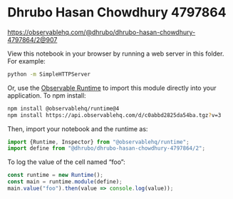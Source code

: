 # Dhrubo Hasan Chowdhury 4797864

https://observablehq.com/@dhrubo/dhrubo-hasan-chowdhury-4797864/2@907

View this notebook in your browser by running a web server in this folder. For
example:

~~~sh
python -m SimpleHTTPServer
~~~

Or, use the [Observable Runtime](https://github.com/observablehq/runtime) to
import this module directly into your application. To npm install:

~~~sh
npm install @observablehq/runtime@4
npm install https://api.observablehq.com/d/c0abbd2825da54ba.tgz?v=3
~~~

Then, import your notebook and the runtime as:

~~~js
import {Runtime, Inspector} from "@observablehq/runtime";
import define from "@dhrubo/dhrubo-hasan-chowdhury-4797864/2";
~~~

To log the value of the cell named “foo”:

~~~js
const runtime = new Runtime();
const main = runtime.module(define);
main.value("foo").then(value => console.log(value));
~~~
